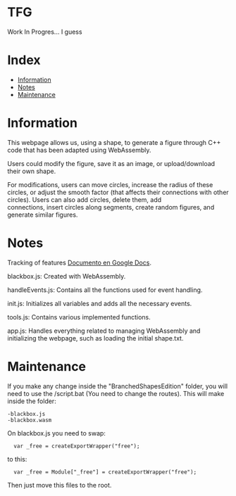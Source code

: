 # TFG

  Work In Progres... I guess

# Index

- [Information](#Information)
- [Notes](#notes)
- [Maintenance](#maintenance)



# Information

  This webpage allows us, using a shape, to generate a figure through C++ code that has been adapted using WebAssembly.
  
  Users could modify the figure, save it as an image, or upload/download their own shape.
  
  For modifications, users can move circles, increase the radius of these circles, or adjust the smooth factor (that affects their connections with other circles). Users can also add circles, delete them, add   
  connections, insert circles along segments, create random figures, and generate similar figures.


# Notes

  Tracking of features [Documento en Google Docs](https://docs.google.com/document/d/1GtQtelN7FGx5gK_FEvt-q0SWJWtZPghOxBOqhI2w_kc/edit).

  blackbox.js: Created with WebAssembly.
  
  handleEvents.js: Contains all the functions used for event handling.
  
  init.js: Initializes all variables and adds all the necessary events.
  
  tools.js: Contains various implemented functions.
  
  app.js: Handles everything related to managing WebAssembly and initializing the webpage, such as loading the initial shape.txt.


# Maintenance ###

  If you make any change inside the "BranchedShapesEdition" folder, you will need to use the /script.bat (You need to change the routes).
  This will make inside the folder:
  
    -blackbox.js
    -blackbox.wasm
  
  On blackbox.js you need to swap:
  
      var _free = createExportWrapper("free");
  
  to this:
  
      var _free = Module["_free"] = createExportWrapper("free");
  
  Then just move this files to the root.
  
